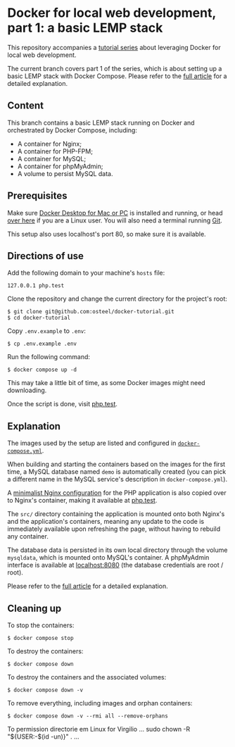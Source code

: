 # Docker for local web development, part 1: a basic LEMP stack

This repository accompanies a [tutorial series](https://tech.osteel.me/posts/docker-for-local-web-development-why-should-you-care "Docker for local web development, introduction: why should you care?") about leveraging Docker for local web development.

The current branch covers part 1 of the series, which is about setting up a basic LEMP stack with Docker Compose. Please refer to the [full article](https://tech.osteel.me/posts/docker-for-local-web-development-part-1-a-basic-lemp-stack "Docker for local web development, part 1: a basic LEMP stack") for a detailed explanation.

## Content

This branch contains a basic LEMP stack running on Docker and orchestrated by Docker Compose, including:

* A container for Nginx;
* A container for PHP-FPM;
* A container for MySQL;
* A container for phpMyAdmin;
* A volume to persist MySQL data.

## Prerequisites

Make sure [Docker Desktop for Mac or PC](https://www.docker.com/products/docker-desktop) is installed and running, or head [over here](https://docs.docker.com/install/) if you are a Linux user. You will also need a terminal running [Git](https://git-scm.com/).

This setup also uses localhost's port 80, so make sure it is available.

## Directions of use

Add the following domain to your machine's `hosts` file:

```
127.0.0.1 php.test
```

Clone the repository and change the current directory for the project's root:

```
$ git clone git@github.com:osteel/docker-tutorial.git
$ cd docker-tutorial
```

Copy `.env.example` to `.env`:

```
$ cp .env.example .env
```

Run the following command:

```
$ docker compose up -d
```

This may take a little bit of time, as some Docker images might need downloading.

Once the script is done, visit [php.test](http://php.test).

## Explanation

The images used by the setup are listed and configured in [`docker-compose.yml`](https://github.com/osteel/docker-tutorial/blob/part-1/docker-compose.yml).

When building and starting the containers based on the images for the first time, a MySQL database named `demo` is automatically created (you can pick a different name in the MySQL service's description in `docker-compose.yml`).

A [minimalist Nginx configuration](https://github.com/osteel/docker-tutorial/blob/part-1/.docker/nginx/conf.d/php.conf) for the PHP application is also copied over to Nginx's container, making it available at [php.test](http://php.test).

The `src/` directory containing the application is mounted onto both Nginx's and the application's containers, meaning any update to the code is immediately available upon refreshing the page, without having to rebuild any container.

The database data is persisted in its own local directory through the volume `mysqldata`, which is mounted onto MySQL's container. A phpMyAdmin interface is available at [localhost:8080](http://localhost:8080) (the database credentials are root / root).

Please refer to the [full article](https://tech.osteel.me/posts/docker-for-local-web-development-part-1-a-basic-lemp-stack "Docker for local web development, part 1: a basic LEMP stack") for a detailed explanation.

## Cleaning up

To stop the containers:

```
$ docker compose stop
```

To destroy the containers:

```
$ docker compose down
```

To destroy the containers and the associated volumes:

```
$ docker compose down -v
```

To remove everything, including images and orphan containers:

```
$ docker compose down -v --rmi all --remove-orphans
```

To permission directorie em Linux for Virgilio
...
sudo chown -R "${USER:-$(id -un)}" .
...